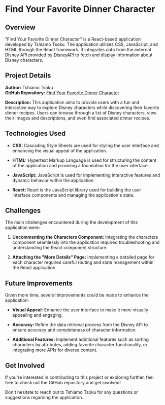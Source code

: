 # Find Your Favorite Dinner Character

## Overview

"Find Your Favorite Dinner Character" is a React-based application developed by Tshiamo Tsoku. The application utilizes CSS, JavaScript, and HTML through the React framework. It integrates data from the external Disney API provided by [DisneyAPI](https://disneyapi.dev) to fetch and display information about Disney characters.

## Project Details

**Author:** Tshiamo Tsoku  
**GitHub Repository:** [Find Your Favorite Dinner Character](https://github.com/itsjustyamo/ReactProject/tree/main)

**Description:** This application aims to provide users with a fun and interactive way to explore Disney characters while discovering their favorite dinner recipes. Users can browse through a list of Disney characters, view their images and descriptions, and even find associated dinner recipes.

## Technologies Used

- **CSS:** Cascading Style Sheets are used for styling the user interface and enhancing the visual appeal of the application.
  
- **HTML:** Hypertext Markup Language is used for structuring the content of the application and providing a foundation for the user interface.
  
- **JavaScript:** JavaScript is used for implementing interactive features and dynamic behavior within the application.
  
- **React:** React is the JavaScript library used for building the user interface components and managing the application's state.

## Challenges

The main challenges encountered during the development of this application were:

1. **Uncommenting the Characters Component:** Integrating the characters component seamlessly into the application required troubleshooting and understanding the React component structure.
  
2. **Attaching the "More Details" Page:** Implementing a detailed page for each character required careful routing and state management within the React application.

## Future Improvements

Given more time, several improvements could be made to enhance the application:

- **Visual Appeal:** Enhance the user interface to make it more visually appealing and engaging.
  
- **Accuracy:** Refine the data retrieval process from the Disney API to ensure accuracy and completeness of character information.
  
- **Additional Features:** Implement additional features such as sorting characters by attributes, adding favorite character functionality, or integrating more APIs for diverse content.

## Get Involved

If you're interested in contributing to this project or exploring further, feel free to check out the GitHub repository and get involved!

Don't hesitate to reach out to Tshiamo Tsoku for any questions or suggestions regarding the application.

